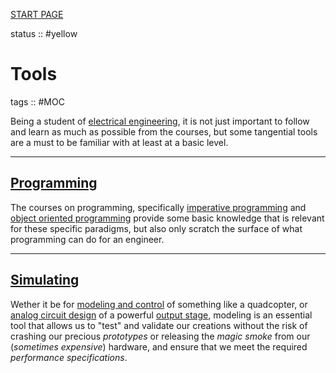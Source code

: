 [START PAGE](../START%20PAGE.md)

status :: #yellow 

# Tools

tags :: #MOC 

Being a student of [electrical engineering](../0X%20Miscellaneous/electrical%20engineering.md), it is not just important to follow and learn as much as possible from the courses, but some tangential tools are a must to be familiar with at least at a basic level.

---

## [Programming](Programming.md)

The courses on programming, specifically [imperative programming](../01%20Imperative%20Programming/Imperative%20Programming.md) and [object oriented programming](../02%20Object%20Oriented%20Programming/Object%20Oriented%20Programming.md) provide some basic knowledge that is relevant for these specific paradigms, but also only scratch the surface of what programming can do for an engineer.

---

## [Simulating](Simulating.md)

Wether it be for [modeling and control](../05%20Modeling%20and%20Control/Modeling%20and%20Control.md) of something like a quadcopter, or [analog circuit design](../03%20Analog%20Circuit%20Design/Analog%20Circuit%20Design.md) of a powerful [output stage](../03%20Analog%20Circuit%20Design/output%20stage.md), modeling is an essential tool that allows us to "test" and validate our creations without the risk of crashing our precious *prototypes* or releasing the *magic smoke* from our (*sometimes expensive*) hardware, and ensure that we meet the required *performance specifications*.

